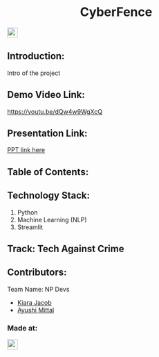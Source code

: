 <h1 align="center">CyberFence</h1>
<p align="center">
</p>

<a href="https://hack36.com"> <img src="https://cutt.ly/BuiltAtHack36" height=24px> </a>


## Introduction:
  Intro of the project
  
## Demo Video Link:
  <a href="https://youtu.be/dQw4w9WgXcQ">https://youtu.be/dQw4w9WgXcQ</a>
  
## Presentation Link:
  <a href="https://cutt.ly/H365PPT"> PPT link here </a>
  
  
## Table of Contents:

## Technology Stack:
  1) Python
  2) Machine Learning (NLP)
  3) Streamlit
  
## Track: Tech Against Crime
## Contributors:

Team Name: NP Devs

* [Kiara Jacob](https://github.com/kiara-jacob)
* [Ayushi Mittal](https://github.com/AyushiNM)


### Made at:
<a href="https://hack36.com"> <img src="https://cutt.ly/BuiltAtHack36" height=24px> </a>
